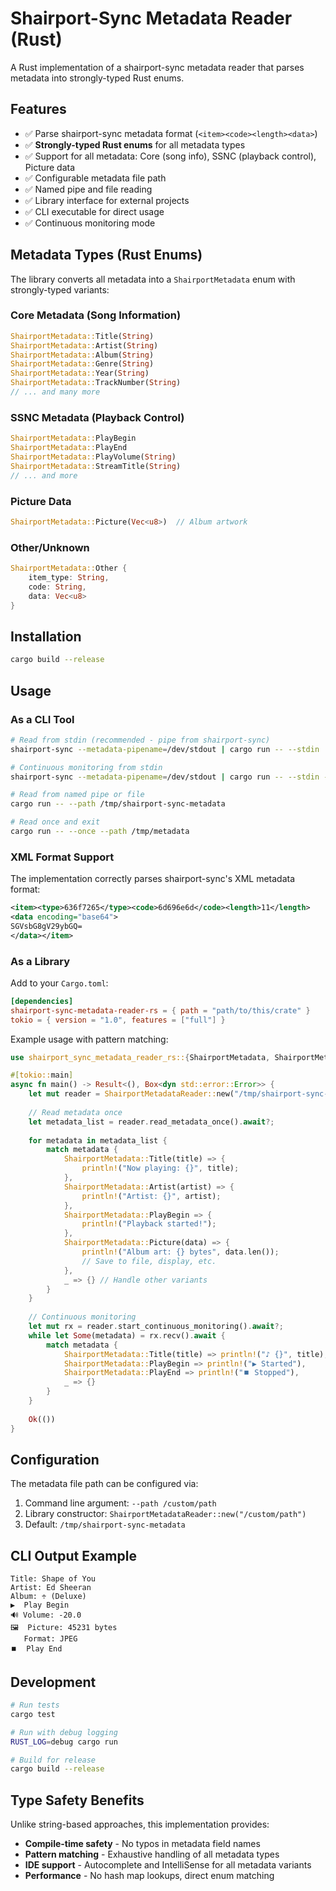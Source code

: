 # Shairport-Sync Metadata Reader (Rust)

A Rust implementation of a shairport-sync metadata reader that parses metadata into strongly-typed Rust enums.

## Features

- ✅ Parse shairport-sync metadata format (`<item><code><length><data>`)
- ✅ **Strongly-typed Rust enums** for all metadata types
- ✅ Support for all metadata: Core (song info), SSNC (playback control), Picture data
- ✅ Configurable metadata file path
- ✅ Named pipe and file reading
- ✅ Library interface for external projects
- ✅ CLI executable for direct usage
- ✅ Continuous monitoring mode

## Metadata Types (Rust Enums)

The library converts all metadata into a `ShairportMetadata` enum with strongly-typed variants:

### Core Metadata (Song Information)
```rust
ShairportMetadata::Title(String)
ShairportMetadata::Artist(String)
ShairportMetadata::Album(String)
ShairportMetadata::Genre(String)
ShairportMetadata::Year(String)
ShairportMetadata::TrackNumber(String)
// ... and many more
```

### SSNC Metadata (Playback Control)
```rust
ShairportMetadata::PlayBegin
ShairportMetadata::PlayEnd
ShairportMetadata::PlayVolume(String)
ShairportMetadata::StreamTitle(String)
// ... and more
```

### Picture Data
```rust
ShairportMetadata::Picture(Vec<u8>)  // Album artwork
```

### Other/Unknown
```rust
ShairportMetadata::Other { 
    item_type: String, 
    code: String, 
    data: Vec<u8> 
}
```

## Installation

```bash
cargo build --release
```

## Usage

### As a CLI Tool

```bash
# Read from stdin (recommended - pipe from shairport-sync)
shairport-sync --metadata-pipename=/dev/stdout | cargo run -- --stdin

# Continuous monitoring from stdin
shairport-sync --metadata-pipename=/dev/stdout | cargo run -- --stdin --continuous

# Read from named pipe or file
cargo run -- --path /tmp/shairport-sync-metadata

# Read once and exit
cargo run -- --once --path /tmp/metadata
```

### XML Format Support

The implementation correctly parses shairport-sync's XML metadata format:
```xml
<item><type>636f7265</type><code>6d696e6d</code><length>11</length>
<data encoding="base64">
SGVsbG8gV29ybGQ=
</data></item>
```

### As a Library

Add to your `Cargo.toml`:

```toml
[dependencies]
shairport-sync-metadata-reader-rs = { path = "path/to/this/crate" }
tokio = { version = "1.0", features = ["full"] }
```

Example usage with pattern matching:

```rust
use shairport_sync_metadata_reader_rs::{ShairportMetadata, ShairportMetadataReader};

#[tokio::main]
async fn main() -> Result<(), Box<dyn std::error::Error>> {
    let mut reader = ShairportMetadataReader::new("/tmp/shairport-sync-metadata");
    
    // Read metadata once
    let metadata_list = reader.read_metadata_once().await?;
    
    for metadata in metadata_list {
        match metadata {
            ShairportMetadata::Title(title) => {
                println!("Now playing: {}", title);
            },
            ShairportMetadata::Artist(artist) => {
                println!("Artist: {}", artist);
            },
            ShairportMetadata::PlayBegin => {
                println!("Playback started!");
            },
            ShairportMetadata::Picture(data) => {
                println!("Album art: {} bytes", data.len());
                // Save to file, display, etc.
            },
            _ => {} // Handle other variants
        }
    }
    
    // Continuous monitoring
    let mut rx = reader.start_continuous_monitoring().await?;
    while let Some(metadata) = rx.recv().await {
        match metadata {
            ShairportMetadata::Title(title) => println!("♪ {}", title),
            ShairportMetadata::PlayBegin => println!("▶️ Started"),
            ShairportMetadata::PlayEnd => println!("⏹️ Stopped"),
            _ => {}
        }
    }
    
    Ok(())
}
```

## Configuration

The metadata file path can be configured via:
1. Command line argument: `--path /custom/path`
2. Library constructor: `ShairportMetadataReader::new("/custom/path")`
3. Default: `/tmp/shairport-sync-metadata`

## CLI Output Example

```
Title: Shape of You
Artist: Ed Sheeran
Album: ÷ (Deluxe)
▶️  Play Begin
🔊 Volume: -20.0
🖼️  Picture: 45231 bytes
   Format: JPEG
⏹️  Play End
```

## Development

```bash
# Run tests
cargo test

# Run with debug logging
RUST_LOG=debug cargo run

# Build for release
cargo build --release
```

## Type Safety Benefits

Unlike string-based approaches, this implementation provides:
- **Compile-time safety** - No typos in metadata field names
- **Pattern matching** - Exhaustive handling of all metadata types
- **IDE support** - Autocomplete and IntelliSense for all metadata variants
- **Performance** - No hash map lookups, direct enum matching